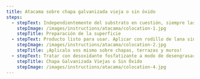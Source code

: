 ```yaml
---
title: Atacama sobre chapa galvanizada vieja o sin óxido
steps:
  - stepText: Independientemente del substrato en cuestión, siempre las superficies a tratar deben estar secas, libres de polvo, sin zonas flojas, rajaduras, grasitudes, hongos, óxido. De ser necesario eliminarlas y/o limpiarlas completamente valiéndose de cepillo de alambre o cerda dura, espátulas o hidro lavadoras, tal que se elimine toda suciedad o restos de materiales preexistentes, asegurarse de no dejar residuos de productos utilizados para la limpieza y quede perfectamente seca.
    stepImage: /images/instructions/atacama/colocation-1.jpg
    stepTitle: Preparación de la superficie
  - stepText: Producto listo para usar. Aplicar con rodillo de lana sintética y/o pinceleta tantas manos hasta lograr el consumo mínimo recomendado que es de 1 It por m2. Esto puede variar entre 2-4 manos. También puede utilizarse equipos tipo Airless.
    stepImage: /images/instructions/atacama/colocation-2.jpg
    stepTitle: ¡Aplicalo vos mismo sobre chapas, terrazas y muros!
  - stepText: Tratar con desoxidante fosfatizante a modo de desengrasar la superficie y proveer un adecuado mordiente al substrato. Si existiese presencia de óxido, tratar previamente las áreas afectadas con un convertidor de óxido. Si hubiese algún tipo de orificios, fisuras, imperfecciónes en tornillos, etc., aplicar selladores o darle el tratamiento específico para ello. Luego recubrir con Escudo Solar ATACAMA.
    stepTitle: Chapa Galvanizada Viejas o Sin Óxido
    stepImage: /images/instructions/atacama/colocation-4.jpg
---
```

